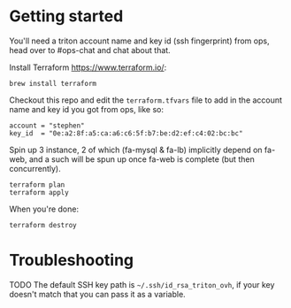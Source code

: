 # Getting started

You'll need a triton account name and key id (ssh fingerprint) from ops, head over
to #ops-chat and chat about that.

Install Terraform https://www.terraform.io/:

```
brew install terraform
```

Checkout this repo and edit the `terraform.tfvars` file to add in the account
name and key id you got from ops, like so:

```
account = "stephen"
key_id  = "0e:a2:8f:a5:ca:a6:c6:5f:b7:be:d2:ef:c4:02:bc:bc"
```

Spin up 3 instance, 2 of which (fa-mysql & fa-lb) implicitly depend on fa-web,
and a such will be spun up once fa-web is complete (but then concurrently).

```
terraform plan
terraform apply
```

When you're done:

```
terraform destroy
```


# Troubleshooting

TODO The default SSH key path is `~/.ssh/id_rsa_triton_ovh`, if your key doesn't
match that you can pass it as a variable.

